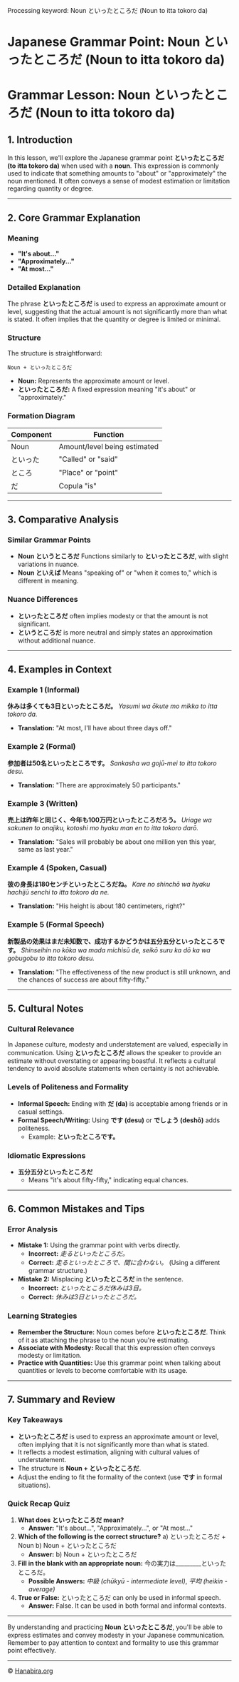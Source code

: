 Processing keyword: Noun といったところだ (Noun to itta tokoro da)
# Japanese Grammar Point: Noun といったところだ (Noun to itta tokoro da)
# Grammar Lesson: Noun といったところだ (Noun to itta tokoro da)
## 1. Introduction
In this lesson, we'll explore the Japanese grammar point **といったところだ (to itta tokoro da)** when used with a **noun**. This expression is commonly used to indicate that something amounts to "about" or "approximately" the noun mentioned. It often conveys a sense of modest estimation or limitation regarding quantity or degree.

---
## 2. Core Grammar Explanation
### Meaning
- **"It's about..."**
- **"Approximately..."**
- **"At most..."**
### Detailed Explanation
The phrase **といったところだ** is used to express an approximate amount or level, suggesting that the actual amount is not significantly more than what is stated. It often implies that the quantity or degree is limited or minimal.
### Structure
The structure is straightforward:
```plaintext
Noun + といったところだ
```
- **Noun:** Represents the approximate amount or level.
- **といったところだ:** A fixed expression meaning "it's about" or "approximately."
### Formation Diagram
| Component     | Function                        |
|---------------|---------------------------------|
| Noun          | Amount/level being estimated    |
| といった       | "Called" or "said"              |
| ところ         | "Place" or "point"              |
| だ            | Copula "is"                     |
---
## 3. Comparative Analysis
### Similar Grammar Points
- **Noun というところだ**
  Functions similarly to **といったところだ**, with slight variations in nuance.
- **Noun といえば**
  Means "speaking of" or "when it comes to," which is different in meaning.
### Nuance Differences
- **といったところだ** often implies modesty or that the amount is not significant.
- **というところだ** is more neutral and simply states an approximation without additional nuance.
---
## 4. Examples in Context
### Example 1 (Informal)
**休みは多くても3日といったところだ。**
*Yasumi wa ōkute mo mikka to itta tokoro da.*
- **Translation:** "At most, I'll have about three days off."
### Example 2 (Formal)
**参加者は50名といったところです。**
*Sankasha wa gojū-mei to itta tokoro desu.*
- **Translation:** "There are approximately 50 participants."
### Example 3 (Written)
**売上は昨年と同じく、今年も100万円といったところだろう。**
*Uriage wa sakunen to onajiku, kotoshi mo hyaku man en to itta tokoro darō.*
- **Translation:** "Sales will probably be about one million yen this year, same as last year."
### Example 4 (Spoken, Casual)
**彼の身長は180センチといったところだね。**
*Kare no shinchō wa hyaku hachijū senchi to itta tokoro da ne.*
- **Translation:** "His height is about 180 centimeters, right?"
### Example 5 (Formal Speech)
**新製品の効果はまだ未知数で、成功するかどうかは五分五分といったところです。**
*Shinseihin no kōka wa mada michisū de, seikō suru ka dō ka wa gobugobu to itta tokoro desu.*
- **Translation:** "The effectiveness of the new product is still unknown, and the chances of success are about fifty-fifty."
---
## 5. Cultural Notes
### Cultural Relevance
In Japanese culture, modesty and understatement are valued, especially in communication. Using **といったところだ** allows the speaker to provide an estimate without overstating or appearing boastful. It reflects a cultural tendency to avoid absolute statements when certainty is not achievable.
### Levels of Politeness and Formality
- **Informal Speech:** Ending with **だ (da)** is acceptable among friends or in casual settings.
- **Formal Speech/Writing:** Using **です (desu)** or **でしょう (deshō)** adds politeness.
  - Example: **といったところです。**
### Idiomatic Expressions
- **五分五分といったところだ**
  - Means "it's about fifty-fifty," indicating equal chances.
---
## 6. Common Mistakes and Tips
### Error Analysis
- **Mistake 1:** Using the grammar point with verbs directly.
  - **Incorrect:** *走るといったところだ。*
  - **Correct:** *走るといったところで、間に合わない。* (Using a different grammar structure.)
- **Mistake 2:** Misplacing **といったところだ** in the sentence.
  - **Incorrect:** *といったところだ休みは3日。*
  - **Correct:** *休みは3日といったところだ。*
### Learning Strategies
- **Remember the Structure:** Noun comes before **といったところだ**. Think of it as attaching the phrase to the noun you're estimating.
- **Associate with Modesty:** Recall that this expression often conveys modesty or limitation.
- **Practice with Quantities:** Use this grammar point when talking about quantities or levels to become comfortable with its usage.
---
## 7. Summary and Review
### Key Takeaways
- **といったところだ** is used to express an approximate amount or level, often implying that it is not significantly more than what is stated.
- It reflects a modest estimation, aligning with cultural values of understatement.
- The structure is **Noun + といったところだ**.
- Adjust the ending to fit the formality of the context (use **です** in formal situations).
### Quick Recap Quiz
1. **What does といったところだ mean?**
   - **Answer:** "It's about...", "Approximately...", or "At most..."
2. **Which of the following is the correct structure?**
   a) といったところだ + Noun
   b) Noun + といったところだ
   - **Answer:** b) Noun + といったところだ
3. **Fill in the blank with an appropriate noun:**
   今の実力は_________といったところだ。
   - **Possible Answers:** *中級 (chūkyū - intermediate level)*, *平均 (heikin - average)*
4. **True or False:** といったところだ can only be used in informal speech.
   - **Answer:** False. It can be used in both formal and informal contexts.
---
By understanding and practicing **Noun といったところだ**, you'll be able to express estimates and convey modesty in your Japanese communication. Remember to pay attention to context and formality to use this grammar point effectively.


---

© [Hanabira.org](https://hanabira.org)
